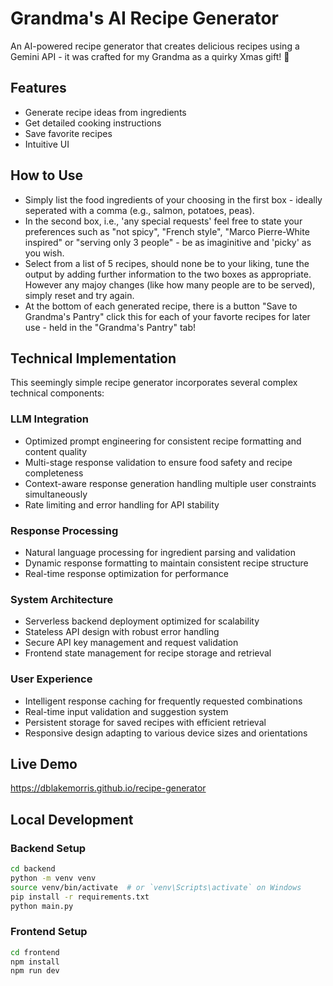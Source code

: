 # Grandma's AI Recipe Generator

An AI-powered recipe generator that creates delicious recipes using a Gemini API - it was crafted for my Grandma as a quirky Xmas gift! 🎅

## Features
- Generate recipe ideas from ingredients
- Get detailed cooking instructions
- Save favorite recipes
- Intuitive UI

## How to Use
- Simply list the food ingredients of your choosing in the first box - ideally seperated with a comma (e.g., salmon, potatoes, peas).
- In the second box, i.e., 'any special requests' feel free to state your preferences such as "not spicy", "French style", "Marco Pierre-White inspired" or "serving only 3 people" - be as imaginitive and 'picky' as you wish.
- Select from a list of 5 recipes, should none be to your liking, tune the output by adding further information to the two boxes as appropriate. However any majoy changes (like how many people are to be served), simply reset and try again.
- At the bottom of each generated recipe, there is a button "Save to Grandma's Pantry" click this for each of your favorte recipes for later use - held in the "Grandma's Pantry" tab!

## Technical Implementation
This seemingly simple recipe generator incorporates several complex technical components:

### LLM Integration
- Optimized prompt engineering for consistent recipe formatting and content quality
- Multi-stage response validation to ensure food safety and recipe completeness
- Context-aware response generation handling multiple user constraints simultaneously
- Rate limiting and error handling for API stability

### Response Processing
- Natural language processing for ingredient parsing and validation
- Dynamic response formatting to maintain consistent recipe structure
- Real-time response optimization for performance

### System Architecture
- Serverless backend deployment optimized for scalability
- Stateless API design with robust error handling
- Secure API key management and request validation
- Frontend state management for recipe storage and retrieval

### User Experience
- Intelligent response caching for frequently requested combinations
- Real-time input validation and suggestion system
- Persistent storage for saved recipes with efficient retrieval
- Responsive design adapting to various device sizes and orientations

## Live Demo
https://dblakemorris.github.io/recipe-generator

## Local Development

### Backend Setup
```bash
cd backend
python -m venv venv
source venv/bin/activate  # or `venv\Scripts\activate` on Windows
pip install -r requirements.txt
python main.py
```

### Frontend Setup
```bash
cd frontend
npm install
npm run dev
```

